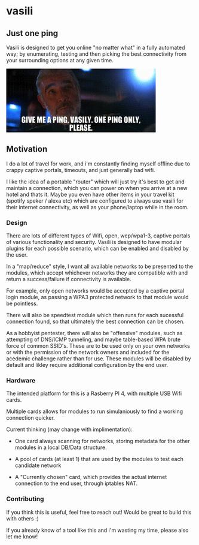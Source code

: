 # vasili

## Just one ping

Vasili is designed to get you online "no matter what" in a fully automated way; by enumerating, testing and then picking the best connectivity from your surrounding options at any given time.

![alt text](image.png)

## Motivation

I do a lot of travel for work, and i'm constantly finding myself offline due to crappy captive portals, timeouts, and just generally bad wifi.

I like the idea of a portable "router" which will just try it's best to get and maintain a connection, which you can power on when you arrive at a new hotel and thats it. Maybe you even have other items in your travel kit (spotify speker / alexa etc) which are configured to always use vasili for their internet connectivity, as well as your phone/laptop while in the room.

### Design

There are lots of different types of Wifi, open, wep/wpa1-3, captive portals of various functionality and security. Vasili is designed to have modular plugins for each possible scenario, which can be enabled and disabled by the user.

In a "map/reduce" style, I want all available networks to be presented to the modules, which accept whichever networks they are compatible with and return a success/failure if connectivity is available.

For example, only open networks would be accepted by a captive portal login module, as passing a WPA3 protected network to that module would be pointless.

There will also be speedtest module which then runs for each sucessful connection found, so that ultimately the best connection can be chosen.

As a hobbyist pentester, there will also be "offensive" modules, such as attempting of DNS/ICMP tunneling, and maybe table-based WPA brute force of common SSID's. These are to be used only on your own networks or with the permission of the network owners and included for the acedemic challenge rather than for use. These modules will be disabled by default and likley require additional configuration by the end user.

### Hardware

The intended platform for this is a Rasberry PI 4, with multiple USB Wifi cards.

Multiple cards allows for modules to run simulaniously to find a working connection quicker.

Current thinking (may change with implimentation):

- One card always scanning for networks, storing metadata for the other modules in a local DB/Data structure.

- A pool of cards (at least 1) that are used by the modules to test each candidate network

- A "Currently chosen" card, which provides the actual internet connection to the end user, through iptables NAT.

### Contributing

If you think this is useful, feel free to reach out! Would be great to build this with others :)

If you already know of a tool like this and i'm wasting my time, please also let me know!
